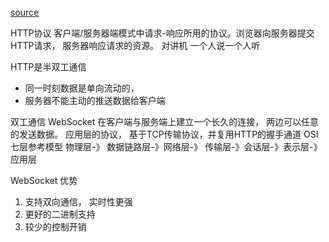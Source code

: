 [source](https://juejin.im/post/5bc7f6b96fb9a05d3447eef8)

HTTP协议
客户端/服务器端模式中请求-响应所用的协议。浏览器向服务器提交HTTP请求， 服务器响应请求的资源。
对讲机 一个人说一个人听

HTTP是半双工通信
- 同一时刻数据是单向流动的， 
- 服务器不能主动的推送数据给客户端

双工通信 WebSocket 
在客户端与服务端上建立一个长久的连接， 两边可以任意的发送数据。
应用层的协议， 基于TCP传输协议，并复用HTTP的握手通道
OSI 七层参考模型
物理层-》 数据链路层-》网络层-》 传输层-》会话层-》表示层-》应用层

WebSocket 优势
1. 支持双向通信， 实时性更强
2. 更好的二进制支持
3. 较少的控制开销